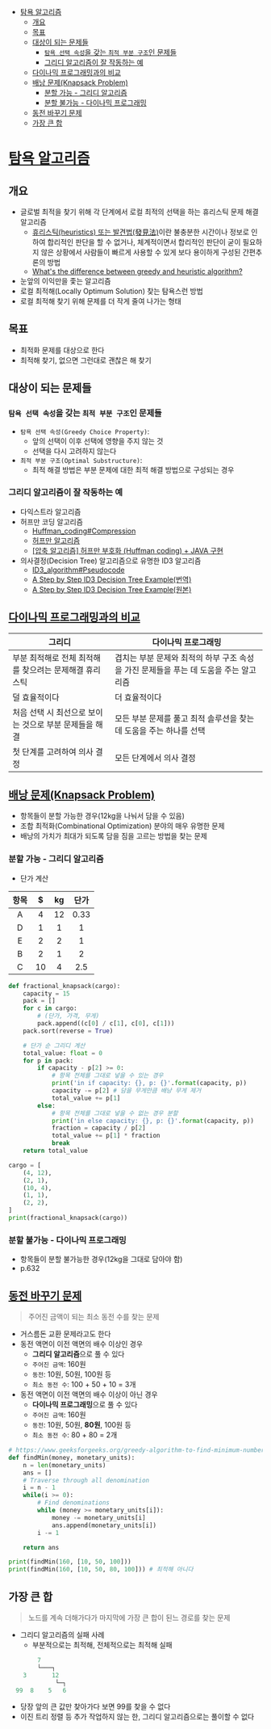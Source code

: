 - [탐욕 알고리즘](#탐욕-알고리즘)
  - [개요](#개요)
  - [목표](#목표)
  - [대상이 되는 문제들](#대상이-되는-문제들)
    - [`탐욕 선택 속성`을 갖는 `최적 부분 구조`인 문제들](#탐욕-선택-속성을-갖는-최적-부분-구조인-문제들)
    - [그리디 알고리즘이 잘 작동하는 예](#그리디-알고리즘이-잘-작동하는-예)
  - [다이나믹 프로그래밍과의 비교](#다이나믹-프로그래밍과의-비교)
  - [배낭 문제(Knapsack Problem)](#배낭-문제knapsack-problem)
    - [분할 가능 - 그리디 알고리즘](#분할-가능---그리디-알고리즘)
    - [분할 불가능 - 다이나믹 프로그래밍](#분할-불가능---다이나믹-프로그래밍)
  - [동전 바꾸기 문제](#동전-바꾸기-문제)
  - [가장 큰 합](#가장-큰-합)

# [탐욕 알고리즘](https://ko.wikipedia.org/wiki/%ED%83%90%EC%9A%95_%EC%95%8C%EA%B3%A0%EB%A6%AC%EC%A6%98)

## 개요

- 글로벌 최적을 찾기 위해 각 단계에서 로컬 최적의 선택을 하는 휴리스틱 문제 해결 알고리즘  
  - [휴리스틱(heuristics) 또는 발견법(發見法)](https://ko.wikipedia.org/wiki/%ED%9C%B4%EB%A6%AC%EC%8A%A4%ED%8B%B1_%EC%9D%B4%EB%A1%A0)이란 불충분한 시간이나 정보로 인하여 합리적인 판단을 할 수 없거나, 체계적이면서 합리적인 판단이 굳이 필요하지 않은 상황에서 사람들이 빠르게 사용할 수 있게 보다 용이하게 구성된 간편추론의 방법
  - [What's the difference between greedy and heuristic algorithm?](https://stackoverflow.com/questions/21537028/whats-the-difference-between-greedy-and-heuristic-algorithm)
- 눈앞의 이익만을 좇는 알고리즘
- 로컬 최적해(Locally Optimum Solution) 찾는 탐욕스런 방법
- 로컬 최적해 찾기 위해 문제를 더 작게 줄여 나가는 형태

## 목표

- 최적화 문제를 대상으로 한다
- 최적해 찾기, 없으면 그런대로 괜찮은 해 찾기

## 대상이 되는 문제들

### `탐욕 선택 속성`을 갖는 `최적 부분 구조`인 문제들

- `탐욕 선택 속성(Greedy Choice Property)`:
  - 앞의 선택이 이후 선택에 영향을 주지 않는 것
  - 선택을 다시 고려하지 않는다
- `최적 부분 구조(Optimal Substructure)`:
  - 최적 해결 방법은 부분 문제에 대한 최적 해결 방법으로 구성되는 경우

### 그리디 알고리즘이 잘 작동하는 예

- 다익스트라 알고리즘
- 허프만 코딩 알고리즘
  - [Huffman_coding#Compression](https://en.wikipedia.org/wiki/Huffman_coding#Compression)
  - [허프만 알고리즘](https://namu.wiki/w/%ED%97%88%ED%94%84%EB%A7%8C%20%EC%BD%94%EB%93%9C#s-3)
  - [[압축 알고리즘] 허프만 부호화 (Huffman coding) + JAVA 구현](https://suyeon96.tistory.com/11)
- 의사결정(Decision Tree) 알고리즘으로 유명한 ID3 알고리즘
  - [ID3_algorithm#Pseudocode](https://en.wikipedia.org/wiki/ID3_algorithm#Pseudocode)
  - [A Step by Step ID3 Decision Tree Example(번역)](https://a292run.tistory.com/entry/A-Step-by-Step-ID3-Decision-Tree-Example-1)
  - [A Step by Step ID3 Decision Tree Example(원본)](https://sefiks.com/2017/11/20/a-step-by-step-id3-decision-tree-example/)

## [다이나믹 프로그래밍과의 비교](https://pediaa.com/what-is-the-difference-between-greedy-method-and-dynamic-programming/)

| 그리디                                                 | 다이나믹 프로그래밍                                                                   |
| ------------------------------------------------------ | ------------------------------------------------------------------------------------- |
| 부분 최적해로 전체 최적해를 찾으려는 문제해결 휴리스틱 | 겹치는 부분 문제와 최적의 하부 구조 속성을 가진 문제들을 푸는 데 도움을 주는 알고리즘 |
| 덜 효율적이다                                          | 더 효율적이다                                                                         |
| 처음 선택 시 최선으로 보이는 것으로 부분 문제들을 해결 | 모든 부분 문제를 풀고 최적 솔루션을 찾는 데 도움을 주는 하나를 선택                   |
| 첫 단계를 고려하여 의사 결정                           | 모든 단계에서 의사 결정                                                               |

## [배낭 문제(Knapsack Problem)](https://namu.wiki/w/%EB%B0%B0%EB%82%AD%20%EB%AC%B8%EC%A0%9C)

- 항목들이 분할 가능한 경우(12kg을 나눠서 담을 수 있음)
- 조합 최적화(Combinational Optimization) 분야의 매우 유명한 문제
- 배낭의 가치가 최대가 되도록 담을 짐을 고르는 방법을 찾는 문제

### 분할 가능 - 그리디 알고리즘

- 단가 계산

| 항목  |   $   |  kg   | 단가  |
| :---: | :---: | :---: | :---: |
|   A   |   4   |  12   | 0.33  |
|   D   |   1   |   1   |   1   |
|   E   |   2   |   2   |   1   |
|   B   |   2   |   1   |   2   |
|   C   |  10   |   4   |  2.5  |

```py
def fractional_knapsack(cargo):
    capacity = 15
    pack = []
    for c in cargo:
        # (단가, 가격, 무게)
        pack.append((c[0] / c[1], c[0], c[1]))
    pack.sort(reverse = True)

    # 단가 순 그리디 계산
    total_value: float = 0
    for p in pack:
        if capacity - p[2] >= 0:
            # 항목 전체를 그대로 넣을 수 있는 경우
            print('in if capacity: {}, p: {}'.format(capacity, p))
            capacity -= p[2] # 담을 무게만큼 배낭 무게 제거
            total_value += p[1]
        else:
            # 항목 전체를 그대로 넣을 수 없는 경우 분할
            print('in else capacity: {}, p: {}'.format(capacity, p))
            fraction = capacity / p[2]
            total_value += p[1] * fraction
            break
    return total_value

cargo = [
    (4, 12),
    (2, 1),
    (10, 4),
    (1, 1),
    (2, 2),
]
print(fractional_knapsack(cargo))
```

### 분할 불가능 - 다이나믹 프로그래밍

- 항목들이 분할 불가능한 경우(12kg을 그대로 담아야 함)
- p.632

## [동전 바꾸기 문제](https://en.wikipedia.org/wiki/Change-making_problem)

> 주어진 금액이 되는 최소 동전 수를 찾는 문제

- 거스름돈 교환 문제라고도 한다
- 동전 액면이 이전 액면의 배수 이상인 경우
  - **그리디 알고리즘**으로 풀 수 있다
  - `주어진 금액`: 160원
  - `동전`: 10원, 50원, 100원 등
  - `최소 동전 수`: 100 + 50 + 10 = 3개
- 동전 액면이 이전 액면의 배수 이상이 아닌 경우
  - **다이나믹 프로그래밍**으로 풀 수 있다
  - `주어진 금액`: 160원
  - `동전`: 10원, 50원, **80원**, 100원 등
  - `최소 동전 수`: 80 + 80 = 2개

```py
# https://www.geeksforgeeks.org/greedy-algorithm-to-find-minimum-number-of-coins/
def findMin(money, monetary_units):
    n = len(monetary_units)
    ans = []
    # Traverse through all denomination
    i = n - 1
    while(i >= 0):
        # Find denominations
        while (money >= monetary_units[i]):
            money -= monetary_units[i]
            ans.append(monetary_units[i])
        i -= 1

    return ans

print(findMin(160, [10, 50, 100]))
print(findMin(160, [10, 50, 80, 100])) # 최적해 아니다
```

## 가장 큰 합

> 노드를 계속 더해가다가 마지막에 가장 큰 합이 된느 경로를 찾는 문제

- 그리디 알고리즘의 실패 사례
  - 부분적으로는 최적해, 전체적으로는 최적해 실패

```py
        7
        └───┐
    3       12
             └─┐
  99  8    5   6
```

- 당장 앞의 큰 값만 찾아가다 보면 99를 찾을 수 없다
- 이진 트리 정렬 등 추가 작업하지 않는 한, 그리디 알고리즘으로는 풀이할 수 없다
